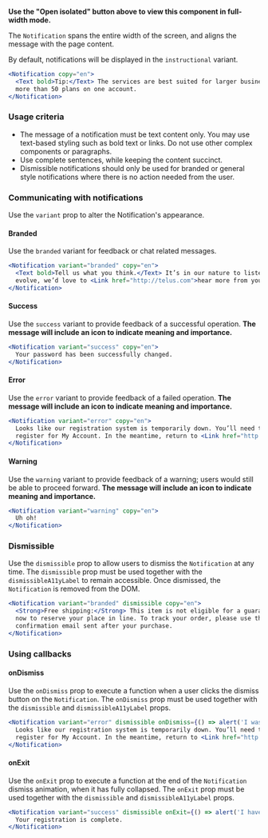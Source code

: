 **Use the "Open isolated" button above to view this component in full-width mode.**

The `Notification` spans the entire width of the screen, and aligns the message with the page content.

By default, notifications will be displayed in the `instructional` variant.

```jsx { "props": { "className": "docs_full-width-playground" } }
<Notification copy="en">
  <Text bold>Tip:</Text> The services are best suited for larger business organizations ordering
  more than 50 plans on one account.
</Notification>
```

### Usage criteria

- The message of a notification must be text content only. You may use text-based styling such as bold text or links. Do
  not use other complex components or paragraphs.
- Use complete sentences, while keeping the content succinct.
- Dismissible notifications should only be used for branded or general style notifications where there is no action needed from the user.

### Communicating with notifications

Use the `variant` prop to alter the Notification's appearance.

#### Branded

Use the `branded` variant for feedback or chat related messages.

```jsx { "props": { "className": "docs_full-width-playground" } }
<Notification variant="branded" copy="en">
  <Text bold>Tell us what you think.</Text> It’s in our nature to listen. As TELUS.com continues to
  evolve, we’d love to <Link href="http://telus.com">hear more from you</Link>.
</Notification>
```

#### Success

Use the `success` variant to provide feedback of a successful operation. **The message will include an icon to indicate meaning and importance.**

```jsx { "props": { "className": "docs_full-width-playground" } }
<Notification variant="success" copy="en">
  Your password has been successfully changed.
</Notification>
```

#### Error

Use the `error` variant to provide feedback of a failed operation. **The message will include an icon to indicate meaning and importance.**

```jsx { "props": { "className": "docs_full-width-playground" } }
<Notification variant="error" copy="en">
  Looks like our registration system is temporarily down. You’ll need to come back another time to
  register for My Account. In the meantime, return to <Link href="http://telus.com">TELUS.com</Link>.
</Notification>
```

#### Warning

Use the `warning` variant to provide feedback of a warning; users would still be able to proceed forward. **The message will include an icon to indicate meaning and importance.**

```jsx { "props": { "className": "docs_full-width-playground" } }
<Notification variant="warning" copy="en">
  Uh oh!
</Notification>
```

### Dismissible

Use the `dismissible` prop to allow users to dismiss the `Notification` at any time. The `dismissible` prop must be used together with the `dismissibleA11yLabel` to remain accessible. Once dismissed, the `Notification` is removed from the DOM.

```jsx { "props": { "className": "docs_full-width-playground" } }
<Notification variant="branded" dismissible copy="en">
  <Strong>Free shipping:</Strong> This item is not eligible for a guaranteed delivery date. Order
  now to reserve your place in line. To track your order, please use the order tracking tool in the
  confirmation email sent after your purchase.
</Notification>
```

### Using callbacks

#### onDismiss

Use the `onDismiss` prop to execute a function when a user clicks the dismiss button on the `Notification`. The `onDismiss` prop must be used together with the `dismissible` and `dismissibleA11yLabel` props.

```jsx { "props": { "className": "docs_full-width-playground" } }
<Notification variant="error" dismissible onDismiss={() => alert('I was dismissed')} copy="en">
  Looks like our registration system is temporarily down. You’ll need to come back another time to
  register for My Account. In the meantime, return to <Link href="http://telus.com">TELUS.com</Link>
</Notification>
```

#### onExit

Use the `onExit` prop to execute a function at the end of the `Notification` dismiss animation, when it has fully collapsed. The `onExit` prop must be used together with the `dismissible` and `dismissibleA11yLabel` props.

```jsx { "props": { "className": "docs_full-width-playground" } }
<Notification variant="success" dismissible onExit={() => alert('I have exited')} copy="en">
  Your registration is complete.
</Notification>
```
